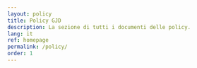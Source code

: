 ```yaml
---
layout: policy
title: Policy GJD
description: La sezione di tutti i documenti delle policy.
lang: it
ref: homepage
permalink: /policy/
order: 1
---
```

